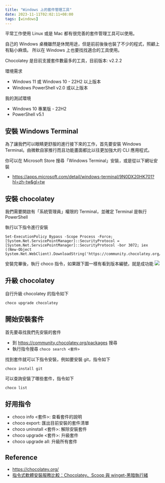 ```yaml
---
title: "Windows 上的套件管理工具"
date: 2023-11-11T02:02:11+08:00
tags: [windows]
---
```

平常工作使用 Linux 或是 Mac 都有很完善的套件管理工具可以使用。

自己的 Windows 桌機雖然是休閒用途，但是前前後後也裝了不少的程式，照顧上有點小麻煩。
所以在 Windows 上也要找找適合的工具使用。

Chocolatey 是目前支援套件數最多的工具，目前版本: v2.2.2

環境需求
- Windows 11 或 Windows 10 - 22H2 以上版本
- Windows PowerShell v2.0 或以上版本

我的測試環境
- Windows 10 專業版 - 22H2
- PowerShell v5.1

## 安裝 Windows Terminal

為了讓我們可以眼睛更舒服的進行接下來的工作，首先要安裝 Windows Terminal。由微軟自家推行而且功能畫面都比以往更加強大的 CLI 應用程式。

你可以在 Microsoft Store 搜尋「Windows Terminal」安裝，或是從以下網址安裝
- <https://apps.microsoft.com/detail/windows-terminal/9N0DX20HK701?hl=zh-tw&gl=tw>

## 安裝 chocolatey

我們需要開啟有「系統管理員」權限的 Terminal，並確定 Terminal 是執行 PowerShell

執行以下指令進行安裝
```
Set-ExecutionPolicy Bypass -Scope Process -Force; [System.Net.ServicePointManager]::SecurityProtocol = [System.Net.ServicePointManager]::SecurityProtocol -bor 3072; iex ((New-Object System.Net.WebClient).DownloadString('https://community.chocolatey.org/install.ps1'))
```

安裝完畢後，執行 choco 指令，如果跟下圖一樣有看到版本編號，就是成功能
![](/posts/2023/11/terminal-choco.png)

## 升級 chocolatey

自行升級 chocolatey 的指令如下
```
choco upgrade chocolatey
```

## 開始安裝套件

首先要尋找我們先安裝的套件
- 到 <https://community.chocolatey.org/packages> 搜尋
- 執行指令搜尋 `choco search <套件>`

找到套件就可以下指令安裝，例如要安裝 git，指令如下
```plain
choco install git
```
可以查詢安裝了哪些套件，指令如下

```plain
choco list
```

## 好用指令

- choco info <套件>: 查看套件的說明
- choco export: 匯出目前安裝的套件清單
- choco uninstall <套件>: 解除安裝套件
- choco upgrade <套件>: 升級套件
- choco upgrade all: 升級所有套件

## Reference

- <https://chocolatey.org/>
- [指令式軟體安裝服務比較：Chocolatey、Scoop 與 winget-黑暗執行緒](https://blog.darkthread.net/blog/chocolatey-scoop-winget/)

